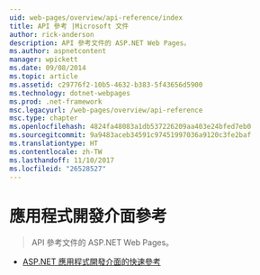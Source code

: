 ```yaml
---
uid: web-pages/overview/api-reference/index
title: API 參考 |Microsoft 文件
author: rick-anderson
description: API 參考文件的 ASP.NET Web Pages。
ms.author: aspnetcontent
manager: wpickett
ms.date: 09/08/2014
ms.topic: article
ms.assetid: c29776f2-10b5-4632-b383-5f43656d5900
ms.technology: dotnet-webpages
ms.prod: .net-framework
msc.legacyurl: /web-pages/overview/api-reference
msc.type: chapter
ms.openlocfilehash: 4824fa48083a1db537226209aa403e24bfed7eb0
ms.sourcegitcommit: 9a9483aceb34591c97451997036a9120c3fe2baf
ms.translationtype: HT
ms.contentlocale: zh-TW
ms.lasthandoff: 11/10/2017
ms.locfileid: "26528527"
---
```

<a name="api-reference"></a>應用程式開發介面參考
====================
> API 參考文件的 ASP.NET Web Pages。


- [ASP.NET 應用程式開發介面的快速參考](asp-net-web-pages-api-reference.md)
